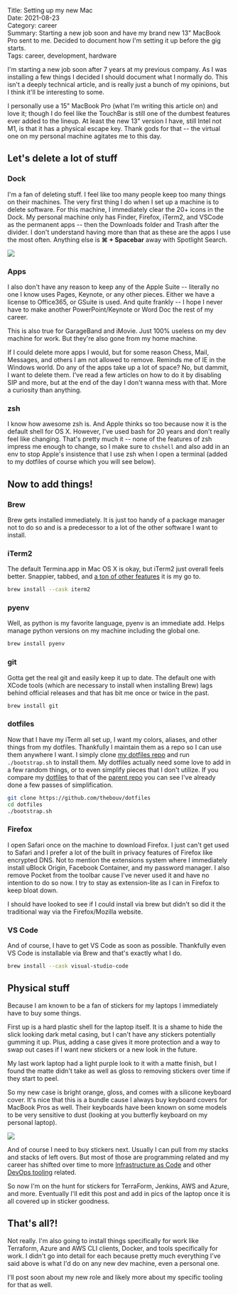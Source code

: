 Title: Setting up my new Mac  
Date: 2021-08-23  
Category: career  
Summary: Starting a new job soon and have my brand new 13" MacBook Pro sent to me. Decided to document how I'm setting it up before the gig starts.  
Tags: career, development, hardware

I'm starting a new job soon after 7 years at my previous company. As I was installing a few things I decided I should document what I normally do. This isn't a deeply technical article, and is really just a bunch of my opinions, but I think it'll be interesting to some.

I personally use a 15" MacBook Pro (what I'm writing this article on) and love it; though I do feel like the TouchBar is still one of the dumbest features ever added to the lineup. At least the new 13" version I have, still Intel not M1, is that it has a physical escape key. Thank gods for that -- the virtual one on my personal machine agitates me to this day.

## Let's delete a lot of stuff

### Dock

I'm a fan of deleting stuff. I feel like too many people keep too many things on their machines. The very first thing I do when I set up a machine is to delete software. For this machine, I immediately clear the 20+ icons in the Dock. My personal machine only has Finder, Firefox, iTerm2, and VSCode as the permanent apps -- then the Downloads folder and Trash after the divider. I don't understand having more than that as these are the apps I use the most often. Anything else is **&#x2318; + Spacebar** away with Spotlight Search.

<img src="/images/dock.png">

### Apps

I also don't have any reason to keep any of the Apple Suite -- literally no one I know uses Pages, Keynote, or any other pieces. Either we have a license to Office365, or GSuite is used. And quite frankly -- I hope I never have to make another PowerPoint/Keynote or Word Doc the rest of my career.

This is also true for GarageBand and iMovie. Just 100% useless on my dev machine for work. But they're also gone from my home machine.

If I could delete more apps I would, but for some reason Chess, Mail, Messages, and others I am not allowed to remove. Reminds me of IE in the Windows world. Do any of the apps take up a lot of space? No, but dammit, I want to delete them. I've read a few articles on how to do it by disabling SIP and more, but at the end of the day I don't wanna mess with that. More a curiosity than anything.

### zsh

I know how awesome zsh is. And Apple thinks so too because now it is the default shell for OS X. However, I've used bash for 20 years and don't really feel like changing. That's pretty much it -- none of the features of zsh impress me enough to change, so I make sure to `chshell` and also add in an env to stop Apple's insistence that I use zsh when I open a terminal (added to my dotfiles of course which you will see below).

## Now to add things!

### Brew

Brew gets installed immediately. It is just too handy of a package manager not to do so and is a predecessor to a lot of the other software I want to install.

### iTerm2

The default Termina.app in Mac OS X is okay, but iTerm2 just overall feels better. Snappier, tabbed, and [a ton of other features](https://iterm2.com/features.html) it is my go to. 

```sh
brew install --cask iterm2
```

### pyenv

Well, as python is my favorite language, pyenv is an immediate add. Helps manage python versions on my machine including the global one. 

```sh
brew install pyenv
```

### git

Gotta get the real git and easily keep it up to date. The default one with XCode tools (which are necessary to install when installing Brew) lags behind official releases and that has bit me once or twice in the past.

```sh
brew install git
```

### dotfiles

Now that I have my iTerm all set up, I want my colors, aliases, and other things from my dotfiles. Thankfully I maintain them as a repo so I can use them anywhere I want. I simply clone [my dotfiles repo](https://github.com/thebouv/dotfiles) and run `./bootstrap.sh` to install them.  My dotfiles actually need some love to add in a few random things, or to even simplify pieces that I don't utilize. If you compare my [dotfiles](https://github.com/thebouv/dotfiles) to that of the [parent repo](https://github.com/mathiasbynens/dotfiles) you can see I've already done a few passes of simplification.

```sh
git clone https://github.com/thebouv/dotfiles
cd dotfiles
./bootstrap.sh
```

### Firefox

I open Safari once on the machine to download Firefox. I just can't get used to Safari and I prefer a lot of the built in privacy features of Firefox like encrypted DNS. Not to mention the extensions system where I immediately install uBlock Origin, Facebook Container, and my password manager. I also remove Pocket from the toolbar cause I've never used it and have no intention to do so now. I try to stay as extension-lite as I can in Firefox to keep bloat down.

I should have looked to see if I could install via brew but didn't so did it the traditional way via the Firefox/Mozilla website.

### VS Code

And of course, I have to get VS Code as soon as possible. Thankfully even VS Code is installable via Brew and that's exactly what I do.

```sh
brew install --cask visual-studio-code
```

## Physical stuff

Because I am known to be a fan of stickers for my laptops I immediately have to buy some things.

First up is a hard plastic shell for the laptop itself. It is a shame to hide the slick looking dark metal casing, but I can't have any stickers potentially gumming it up. Plus, adding a case gives it more protection and a way to swap out cases if I want new stickers or a new look in the future.

My last work laptop had a light purple look to it with a matte finish, but I found the matte didn't take as well as gloss to removing stickers over time if they start to peel.

So my new case is bright orange, gloss, and comes with a silicone keyboard cover. It's nice that this is a bundle cause I always buy keyboard covers for MacBook Pros as well. Their keyboards have been known on some models to be very sensitive to dust (looking at you butterfly keyboard on my personal laptop).

<img src="/images/maccase.png">

And of course I need to buy stickers next. Usually I can pull from my stacks and stacks of left overs. But most of those are programming related and my career has shifted over time to more [Infrastructure as Code](https://en.wikipedia.org/wiki/Infrastructure_as_code) and other [DevOps tooling](https://en.wikipedia.org/wiki/DevOps) related.

So now I'm on the hunt for stickers for TerraForm, Jenkins, AWS and Azure, and more. Eventually I'll edit this post and add in pics of the laptop once it is all covered up in sticker goodness.

## That's all?!

Not really. I'm also going to install things specifically for work like Terraform, Azure and AWS CLI clients, Docker, and tools specifically for work. I didn't go into detail for each because pretty much everything I've said above is what I'd do on any new dev machine, even a personal one.

I'll post soon about my new role and likely more about my specific tooling for that as well.